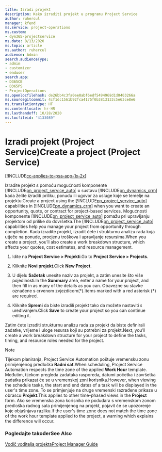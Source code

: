 ```yaml
---
title: Izradi projekt
description: Kako izraditi projekt u programu Project Service
author: ruhercul
manager: kfend
ms.service: project-operations
ms.custom:
- dyn365-projectservice
ms.date: 8/13/2020
ms.topic: article
ms.author: ruhercul
audience: Admin
search.audienceType:
- admin
- customizer
- enduser
search.app:
- D365CE
- D365PS
- ProjectOperations
ms.openlocfilehash: de26bb4c3fa0ee8abf6edf5494968d1d0403266a
ms.sourcegitcommit: 4cf1dc1561b92fca4175f0b3813133c5e63ce8e6
ms.translationtype: HT
ms.contentlocale: hr-HR
ms.lasthandoff: 10/28/2020
ms.locfileid: "4133089"
---
```

# <a name="create-a-project-project-service"></a><span data-ttu-id="3cbe5-103">Izradi projekt (Project Service)</span><span class="sxs-lookup"><span data-stu-id="3cbe5-103">Create a project (Project Service)</span></span>

[!INCLUDE[cc-applies-to-psa-app-1x-2x](../includes/cc-applies-to-psa-app-1x-2x.md)]

<span data-ttu-id="3cbe5-104">Izradite projekt s pomoću mogućnosti komponente [!INCLUDE[pn_project_service_auto](../includes/pn-project-service-auto.md)] u sustavu [!INCLUDE[pn_dynamics_crm](../includes/pn-dynamics-crm.md)] kada želite izraditi priliku, ponudu ili ugovor za usluge koje se temelje na projektu.</span><span class="sxs-lookup"><span data-stu-id="3cbe5-104">Create a project using the [!INCLUDE[pn_project_service_auto](../includes/pn-project-service-auto.md)] capabilities in [!INCLUDE[pn_dynamics_crm](../includes/pn-dynamics-crm.md)] when you want to create an opportunity, quote, or contract for project-based services.</span></span> <span data-ttu-id="3cbe5-105">Mogućnosti komponente [!INCLUDE[pn_project_service_auto](../includes/pn-project-service-auto.md)] pomažu pri upravljanju projektom od prilike do dovršetka.</span><span class="sxs-lookup"><span data-stu-id="3cbe5-105">The [!INCLUDE[pn_project_service_auto](../includes/pn-project-service-auto.md)] capabilities help you manage your project from opportunity through completion.</span></span> <span data-ttu-id="3cbe5-106">Kada izradite projekt, izradit ćete i strukturnu analizu rada koja utječe na ponude, procjenu troškova i upravljanje resursima.</span><span class="sxs-lookup"><span data-stu-id="3cbe5-106">When you create a project, you’ll also create a work breakdown structure, which affects your quotes, cost estimates, and resource management.</span></span>  
  
1.  <span data-ttu-id="3cbe5-107">Idite na **Project Service > Projekti**.</span><span class="sxs-lookup"><span data-stu-id="3cbe5-107">Go to **Project Service > Projects**.</span></span>  
  
2.  <span data-ttu-id="3cbe5-108">Kliknite **Novi projekt**.</span><span class="sxs-lookup"><span data-stu-id="3cbe5-108">Click **New Project**.</span></span>  
  
3.  <span data-ttu-id="3cbe5-109">U dijelu **Sažetak** unesite naziv za projekt, a zatim unesite što više pojedinosti.</span><span class="sxs-lookup"><span data-stu-id="3cbe5-109">In the **Summary** area, enter a name for your project, and then fill in as many of the details as you can.</span></span> <span data-ttu-id="3cbe5-110">Obavezne su stavke označene s crvenom zvjezdicom(\*).</span><span class="sxs-lookup"><span data-stu-id="3cbe5-110">Items marked with a red asterisk (\*) are required.</span></span>  
  
4.  <span data-ttu-id="3cbe5-111">Kliknite **Spremi** da biste izradili projekt tako da možete nastaviti s uređivanjem.</span><span class="sxs-lookup"><span data-stu-id="3cbe5-111">Click **Save** to create your project so you can continue editing it.</span></span>  
  
<span data-ttu-id="3cbe5-112">Zatim ćete izraditi strukturnu analizu rada za projekt da biste definirali zadatke, vrijeme i uloge resursa koji su potrebni za projekt.</span><span class="sxs-lookup"><span data-stu-id="3cbe5-112">Next, you’ll create a work breakdown structure for your project to define the tasks, timing, and resource roles needed for the project.</span></span>  

> [!NOTE]
> <span data-ttu-id="3cbe5-113">Tijekom planiranja, Project Service Automation poštuje vremensku zonu primijenjenog predloška **Radni sat**.</span><span class="sxs-lookup"><span data-stu-id="3cbe5-113">When scheduling, Project Service Automation respects the time zone of the applied **Work Hour** template.</span></span> <span data-ttu-id="3cbe5-114">Međutim, tijekom pregleda zadataka rasporeda, datumi početka i završetka zadatka prikazat će se u vremenskoj zoni korisnika.</span><span class="sxs-lookup"><span data-stu-id="3cbe5-114">However, when viewing the schedule tasks, the start and end dates of a task will be displayed in the user's time zone.</span></span> <span data-ttu-id="3cbe5-115">To se primjenjuje na druge vremenski razrađene prikaze u obrascu **Projekt**.</span><span class="sxs-lookup"><span data-stu-id="3cbe5-115">This applies to other time-phased views in the **Project** form.</span></span> <span data-ttu-id="3cbe5-116">Ako se vremenska zona korisnika ne podudara s vremenskom zonom predloška radnog sata primijenjenog na projekt, pojavit će se upozorenje koje objašnjava razliku.</span><span class="sxs-lookup"><span data-stu-id="3cbe5-116">If the user's time zone does not match the time zone of the work hour template applied to the project, a warning which explains the difference will occur.</span></span> 
  
### <a name="see-also"></a><span data-ttu-id="3cbe5-117">Pogledajte također</span><span class="sxs-lookup"><span data-stu-id="3cbe5-117">See Also</span></span>  
 [<span data-ttu-id="3cbe5-118">Vodič voditelja projekta</span><span class="sxs-lookup"><span data-stu-id="3cbe5-118">Project Manager Guide</span></span>](../psa/project-manager-guide.md)
